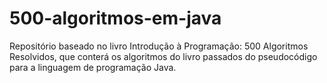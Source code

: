 # 500-algoritmos-em-java

Repositório baseado no livro Introdução à Programação: 500 Algoritmos Resolvidos, que conterá os algoritmos do livro passados do pseudocódigo para a linguagem de programação Java. 
